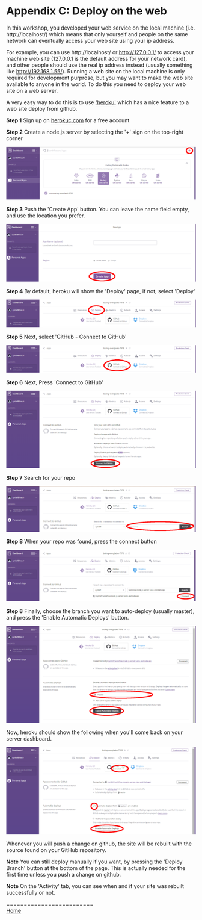 # Appendix C: Deploy on the web

In this workshop, you developed your web service on the local machine (i.e. http://localhost/) which means that only yourself and people 
on the same network can eventually access your web site using your ip address.

For example, you can use http://localhost/ or http://127.0.0.1/ to access your machine web site (127.0.0.1 is the default address for your network card),
and other people should use the real ip address instead (usually something like http://192.168.1.55/). Running a web site on the local machine is only 
required for development purprose, but you may want to make the web site available to anyone in the world. To do this you need to deploy your web site 
on a web server.

A very easy way to do this is to use ['heroku'](https://www.heroku.com/) which has a nice feature to a web site deploy from github.

<b>Step 1</b> Sign up on [herokuc.com](https://www.heroku.com/) for a free account

<b>Step 2</b> Create a node.js server by selecting the '+' sign on the top-right corner

 ![](img/heroku-createserver.png)
 
<b>Step 3</b> Push the 'Create App' button. You can leave the name field empty, and use the location you prefer.

 ![](img/heroku-createapp.png)
 
<b>Step 4</b> By default, heroku will show the 'Deploy' page, if not, select 'Deploy'

 ![](img/heroku-deploy.png)
 
<b>Step 5</b> Next, select 'GitHub - Connect to GitHub'

 ![](img/heroku-github.png)

<b>Step 6</b> Next, Press 'Connect to GitHub'

 ![](img/heroku-connect.png)

<b>Step 7</b> Search for your repo

 ![](img/heroku-search.png)

<b>Step 8</b> When your repo was found, press the connect button

 ![](img/heroku-github-connect.png)

<b>Step 8</b> Finally, choose the branch you want to auto-deploy (usually master), and press the 'Enable Automatic Deploys' button.

 ![](img/heroku-auto-deploy.png)

 Now, heroku should show the following when you'll come back on your server dashboard.
 
 ![](img/heroku-results.png)
 
 Whenever you will push a change on github, the site will be rebuilt with the source found on your GitHub repository.
 
<b>Note</b> You can still deploy manually if you want, by pressing the 'Deploy Branch' button at the bottom of the page. 
This is actually needed for the first time unless you push a change on github.

<b>Note</b> On the 'Activity' tab, you can see when and if your site was rebuilt successfully or not.


=========================  
[Home](README.md)

